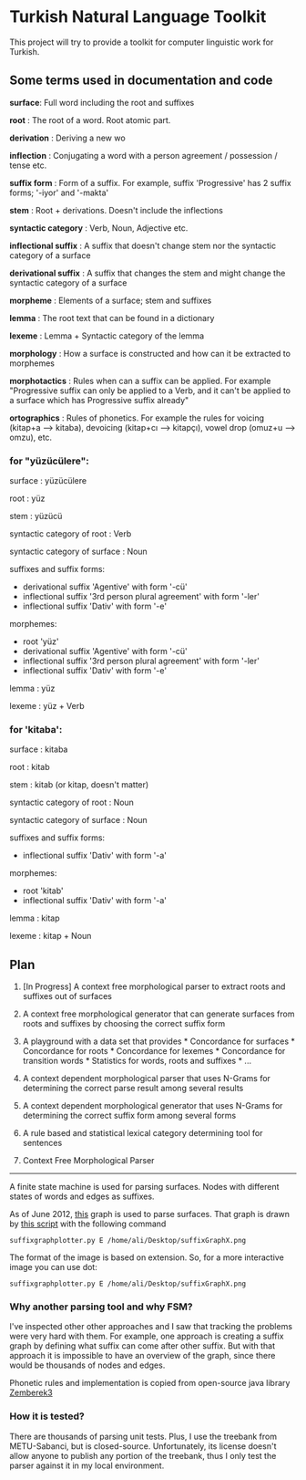 Turkish Natural Language Toolkit
================================

This project will try to provide a toolkit for computer linguistic work for Turkish.

Some terms used in documentation and code
-----------------------------------------

**surface**: Full word including the root and suffixes

**root** : The root of a word. Root atomic part.

**derivation** : Deriving a new wo

**inflection** : Conjugating a word with a person agreement / possession / tense etc.

**suffix form** : Form of a suffix. For example, suffix 'Progressive' has 2 suffix forms; '-iyor' and '-makta'

**stem** : Root + derivations. Doesn't include the inflections

**syntactic category** : Verb, Noun, Adjective etc.

**inflectional suffix** : A suffix that doesn't change stem nor the syntactic category of a surface

**derivational suffix** : A suffix that changes the stem and might change the syntactic category of a surface

**morpheme** : Elements of a surface; stem and suffixes

**lemma** : The root text that can be found in a dictionary

**lexeme** : Lemma + Syntactic category of the lemma

**morphology** : How a surface is constructed and how can it be extracted to morphemes

**morphotactics** : Rules when can a suffix can be applied. For example "Progressive suffix can only be applied to a Verb, and it can't be applied to a surface which has Progressive suffix already"

**ortographics** : Rules of phonetics. For example the rules for voicing (kitap+a --> kitaba), devoicing (kitap+cı --> kitapçı), vowel drop (omuz+u --> omzu), etc.

### for "yüzücülere":
surface : yüzücülere

root : yüz

stem : yüzücü

syntactic category of root : Verb

syntactic category of surface : Noun

suffixes and suffix forms:
 * derivational suffix 'Agentive' with form '-cü'
 * inflectional suffix '3rd person plural agreement' with form '-ler'
 * inflectional suffix 'Dativ' with form '-e'

morphemes:
 * root 'yüz'
 * derivational suffix 'Agentive' with form '-cü'
 * inflectional suffix '3rd person plural agreement' with form '-ler'
 * inflectional suffix 'Dativ' with form '-e'

lemma : yüz

lexeme : yüz + Verb

### for 'kitaba':

surface : kitaba

root : kitab

stem : kitab (or kitap, doesn't matter)

syntactic category of root : Noun

syntactic category of surface : Noun

suffixes and suffix forms:
 * inflectional suffix 'Dativ' with form '-a'

morphemes:
 * root 'kitab'
 * inflectional suffix 'Dativ' with form '-a'

lemma : kitap

lexeme : kitap + Noun


Plan
-----------------------

1. [In Progress] A context free morphological parser to extract roots and suffixes out of surfaces
2. A context free morphological generator that can generate surfaces from roots and suffixes by choosing the correct suffix form
3. A playground with a data set that provides
       * Concordance for surfaces
       * Concordance for roots
       * Concordance for lexemes
       * Concordance for transition words
       * Statistics for words, roots and suffixes
       * ...
4. A context dependent morphological parser that uses N-Grams for determining the correct parse result among several results
5. A context dependent morphological generator that uses N-Grams for determining the correct suffix form among several forms
6. A rule based and statistical lexical category determining tool for sentences


1. Context Free Morphological Parser
------------------------------------

A finite state machine is used for parsing surfaces. Nodes with different states of words and edges as suffixes.

As of June 2012, [this](https://github.com/aliok/trnltk/raw/master/suffixGraphExtended_20120628.png) graph is used to parse surfaces.
That graph is drawn by [this script](https://github.com/aliok/trnltk/bin/suffixgraphplotter.py) with the following command

    suffixgraphplotter.py E /home/ali/Desktop/suffixGraphX.png


The format of the image is based on extension. So, for a more interactive image you can use dot:

    suffixgraphplotter.py E /home/ali/Desktop/suffixGraphX.png

### Why another parsing tool and why FSM?

I've inspected other other approaches and I saw that tracking the problems were very hard with them. For example, one approach is creating a suffix graph
by defining what suffix can come after other suffix. But with that approach it is impossible to have an overview of the graph, since there would
be thousands of nodes and edges.

Phonetic rules and implementation is copied from open-source java library [Zemberek3](http://code.google.com/p/zemberek3/)

### How it is tested?

There are thousands of parsing unit tests. Plus, I use the treebank from METU-Sabanci, but is closed-source. Unfortunately, its license doesn't allow
anyone to publish any portion of the treebank, thus I only test the parser against it in my local environment.



